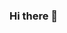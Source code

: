 ### Hi there 👋

<!--
My name is Rohan Bandaru and I am a junior at Lexington High School. I am very interested in robotics and love solving puzzles.
- 📫 How to reach me: @Rohanb10#9742
- 😄 Pronouns: he/him
-->
